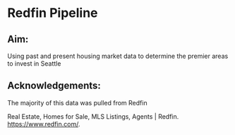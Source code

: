 # Redfin Pipeline

## Aim: 

Using past and present housing market data to determine the premier areas to invest in Seattle


## Acknowledgements:

The majority of this data was pulled from Redfin 

Real Estate, Homes for Sale, MLS Listings, Agents | Redfin. https://www.redfin.com/. 
